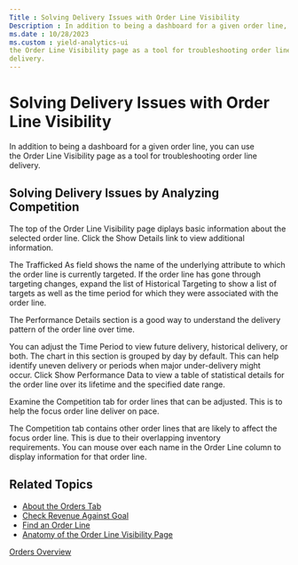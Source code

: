```yaml
---
Title : Solving Delivery Issues with Order Line Visibility
Description : In addition to being a dashboard for a given order line, you can use
ms.date : 10/28/2023
ms.custom : yield-analytics-ui
the Order Line Visibility page as a tool for troubleshooting order line
delivery.
---
```



# Solving Delivery Issues with Order Line Visibility



In addition to being a dashboard for a given order line, you can use
the Order Line Visibility page as a tool for troubleshooting order line
delivery.


## Solving Delivery Issues by Analyzing Competition

The top of the Order Line Visibility page diplays basic information
about the selected order line. Click the Show Details link to view
additional information. 

The Trafficked As field shows the name
of the underlying attribute to which the order line is currently
targeted. If the order line has gone through targeting changes, expand
the list of Historical Targeting to show a list of targets as well as
the time period for which they were associated with the order line. 

The Performance Details section is a
good way to understand the delivery pattern of the order line over time.

You can adjust the Time Period to view future delivery, historical
delivery, or both. The chart in this section is grouped by day by
default. This can help identify uneven delivery or periods when major
under-delivery might occur. Click Show
Performance Data to view a table of statistical details for the
order line over its lifetime and the specified date range. 

Examine the Competition tab for order
lines that can be adjusted. This is to help the focus order line deliver
on pace.

The Competition tab contains other
order lines that are likely to affect the focus order line. This is due
to their overlapping inventory requirements. You can mouse over each
name in the Order Line column to
display information for that order line.




## Related Topics




- <a href="about-the-orders-tab.md" class="xref">About the Orders
  Tab</a>
- <a href="check-revenue-against-goal.md" class="xref">Check Revenue
  Against Goal</a>
- <a href="find-an-order-line.md" class="xref">Find an Order Line</a>
- <a href="anatomy-of-the-order-line-visibility-page.md"
  class="xref">Anatomy of the Order Line Visibility Page</a>






<a href="orders-overview.md" class="link">Orders
Overview</a>






